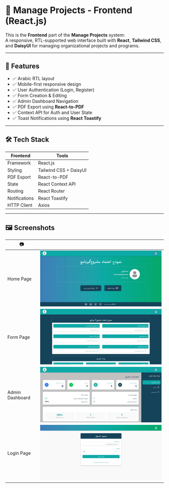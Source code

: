 # 🎨 Manage Projects - Frontend (React.js)

This is the **Frontend** part of the **Manage Projects** system:  
A responsive, RTL-supported web interface built with **React**, **Tailwind CSS**,   
and **DaisyUI** for managing organizational projects and programs.

---

## 📌 Features

- ✅ Arabic RTL layout
- ✅ Mobile-first responsive design
- ✅ User Authentication (Login, Register)
- ✅ Form Creation & Editing
- ✅ Admin Dashboard Navigation
- ✅ PDF Export using **React-to-PDF**
- ✅ Context API for Auth and User State
- ✅ Toast Notifications using **React Toastify**

---

## 🛠️ Tech Stack

| Frontend | Tools |
|---|---|
| Framework | React.js |
| Styling | Tailwind CSS + DaisyUI |
| PDF Export | React-to-PDF |
| State | React Context API |
| Routing | React Router |
| Notifications | React Toastify |
| HTTP Client | Axios |

---

## 🖼️ Screenshots

| 📷 | |
|-|--|
| Home Page | ![Home](./screenshot/Screenshot1.jpg) |
| Form Page | ![Form](./screenshot/Screenshot2.jpg) |
| Admin Dashboard | ![Admin](./screenshot/Screenshot5.jpg) |
| Login Page | ![Login](./screenshot/Screenshot8.jpg) |



